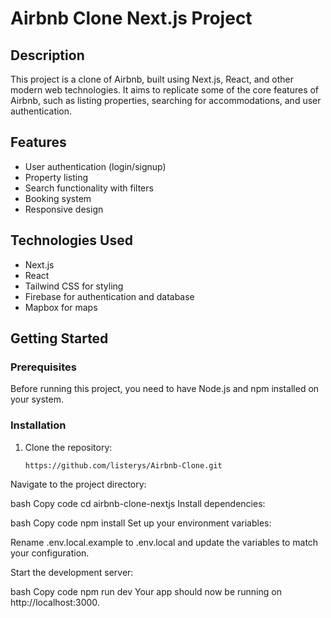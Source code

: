 # Airbnb Clone Next.js Project

## Description

This project is a clone of Airbnb, built using Next.js, React, and other modern web technologies. It aims to replicate some of the core features of Airbnb, such as listing properties, searching for accommodations, and user authentication.

## Features

- User authentication (login/signup)
- Property listing
- Search functionality with filters
- Booking system
- Responsive design

## Technologies Used

- Next.js
- React
- Tailwind CSS for styling
- Firebase for authentication and database
- Mapbox for maps

## Getting Started

### Prerequisites

Before running this project, you need to have Node.js and npm installed on your system.

### Installation

1. Clone the repository:
   ```bash
   https://github.com/listerys/Airbnb-Clone.git
Navigate to the project directory:

bash
Copy code
cd airbnb-clone-nextjs
Install dependencies:

bash
Copy code
npm install
Set up your environment variables:

Rename .env.local.example to .env.local and update the variables to match your configuration.

Start the development server:

bash
Copy code
npm run dev
Your app should now be running on http://localhost:3000.
